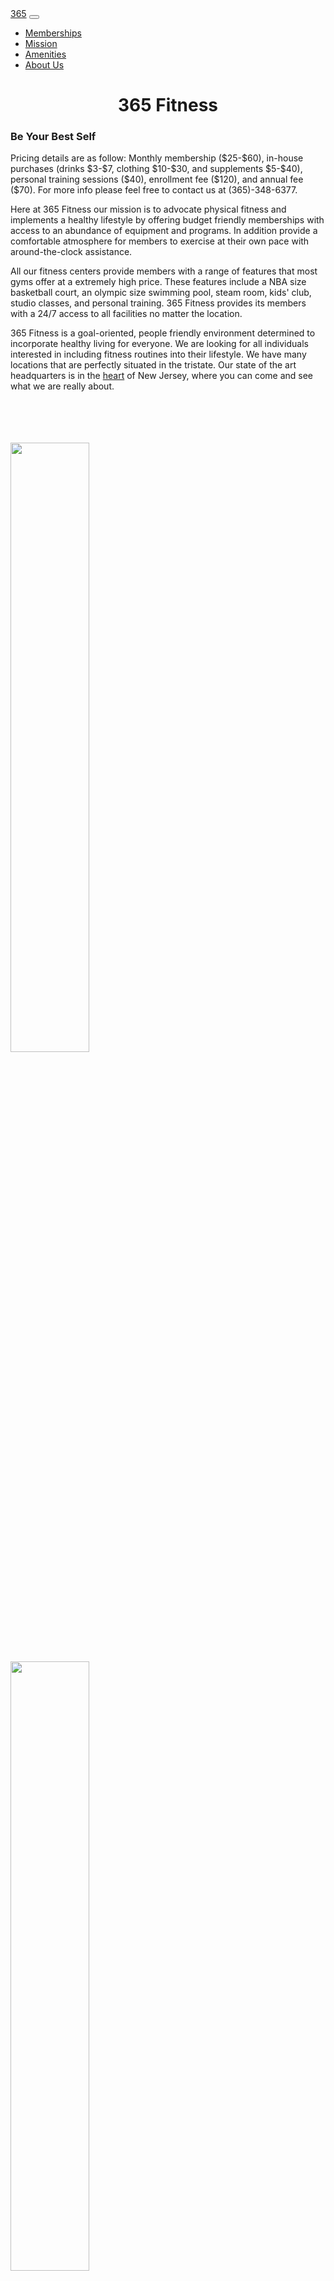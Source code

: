 <!DOCTYPE html>
<html>
<head>
  <title>365 Fitness</title>
  <meta charset="utf-8"/>
  <link rel="stylesheet" type="text/css" href="main.css">
  <link rel="stylesheet" href="https://stackpath.bootstrapcdn.com/bootstrap/4.2.1/css/bootstrap.min.css" integrity="sha384-GJzZqFGwb1QTTN6wy59ffF1BuGJpLSa9DkKMp0DgiMDm4iYMj70gZWKYbI706tWS" crossorigin="anonymous">
</head>
<body>
<div class="container">
<nav class="navbar navbar-expand-lg navbar-light bg-light">
  <a class="navbar-brand" href="#">365</a>
  <button class="navbar-toggler" type="button" data-toggle="collapse" data-target="#navbarNavDropdown" aria-controls="navbarNavDropdown" aria-expanded="false" aria-label="Toggle navigation">
    <span class="navbar-toggler-icon"></span>
  </button>
  <div class="collapse navbar-collapse" id="navbarNavDropdown">
    <ul class="navbar-nav">
      <li class="nav-item active">
        <a class="nav-link" href="#">Memberships</a>
      </li>
      <li class="nav-item">
        <a class="nav-link" href="#">Mission</a>
      </li>
      <li class="nav-item">
        <a class="nav-link" href="#">Amenities</a>
      </li>
      <li class="nav-item">
        <a class="nav-link" href="#">About Us</a>
      </li>
    </ul></div></nav>
<div class="main"> 
<div class="jumbotron jumbotron-fluid">
  <div class="container">
    <h1 class="display-4"><center>365 Fitness</center></h1>
  </div>
</div>
<h3>Be Your Best Self</h3>
<p>Pricing details are as follow: Monthly membership ($25-$60), in-house purchases (drinks $3-$7, clothing $10-$30, and supplements $5-$40), personal training sessions ($40), enrollment fee ($120), and annual fee ($70). For more info please feel free to contact us at (365)-348-6377.</p>
<p>Here at 365 Fitness our mission is to advocate physical fitness and implements a healthy lifestyle by offering  budget friendly memberships with access to an abundance of equipment  and programs.  In addition provide a comfortable atmosphere for members to exercise at their own pace with around-the-clock assistance. 
<p>All our fitness centers provide members with a range of features that most gyms offer at a extremely high price. These features include a NBA size basketball court, an olympic size swimming pool, steam room, kids' club, studio classes, and personal training. 365 Fitness provides its members with a 24/7 access to all facilities no matter the location. 
</p>
<p>365 Fitness is a goal-oriented, people friendly environment determined to incorporate healthy living for everyone. We are looking for all individuals interested in including fitness routines into their lifestyle. We have many locations that are perfectly situated in the tristate. Our state of the art headquarters is in the <a href="https://www.google.com/maps/place/Sayreville,+NJ/@40.4629309,-74.384945,12z/data=!3m1!4b1!4m5!3m4!1s0x89c3c95d5fd970cb:0xef7352151290593b!8m2!3d40.4594021!4d-74.360846">heart</a> of New Jersey, where you can come and see what we are really about.
</p>
</div>
</div>
<br>
<br>
<br>
<br>
<div class="container">
  <div class="row align-items-end">
    <div class="col">
      <img src="images/1.png"  style="width:50%">
    </div>
    <div class="col">
      <img src="images/2.jpg"  style="width:50%">
    </div>
    <div class="col">
      <img src="images/3.jpg"  style="width:50%">
    </div>
    <div class="col">
      <img src="images/4.jpg"  style="width:50%">
    </div>
  </div>
  <div class="row align-items-end">
    <div class="col">
      <img src="images/5.jpg"  style="width:50%">
    </div>
    <div class="col">
      <img src="images/6.jpg"  style="width:50%">
    </div>
    <div class="col">
      <img src="images/7.jpg"  style="width:50%">
    </div>
    <div class="col">
      <img src="images/8.png"  style="width:50%">
    </div>
  </div>
  <div class="row align-items-end">
    <div class="col">
      <img src="images/9.jpg"  style="width:50%">
    </div>
    <div class="col">
      <img src="images/10.jpg"  style="width:50%">
    </div>
    <div class="col">
      <img src="images/11.jpg"  style="width:50%">
    </div>
    <div class="col">
      <img src="images/12.jpg"  style="width:50%">
    </div>
  </div>
  <div class="row align-items-end">
    <div class="col">
      <img src="images/13.jpg"  style="width:50%">
    </div>
    <div class="col">
      <img src="images/14.jpg"  style="width:50%">
    </div>
    <div class="col">
      <img src="images/15.jpg"  style="width:50%">
    </div>
    <div class="col">
      <img src="images/16.jpg"  style="width:50%">
    </div>
  </div>
  <div class="row align-items-end">
    <div class="col">
      <img src="images/17.jpg"  style="width:50%">
    </div>
    <div class="col">
      <img src="images/18.jpg"  style="width:50%">
    </div>
    <div class="col">
      <img src="images/19.png"  style="width:50%">
    </div>
    <div class="col">
      <img src="images/20.jpg"  style="width:50%">
    </div>
  </div>
</div>
</body>
</html>
